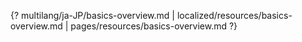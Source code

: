 {? multilang/ja-JP/basics-overview.md | localized/resources/basics-overview.md | pages/resources/basics-overview.md ?}
